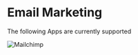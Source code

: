 # Email Marketing

The following Apps are currently supported

<img src="/images/apps/mailchimp/icon.svg" alt="Mailchimp" class="app-logo" />